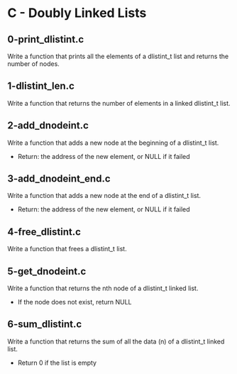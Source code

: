 # C - Doubly Linked Lists

## 0-print_dlistint.c
Write a function that prints all the elements of a dlistint_t list and returns the number of nodes.

## 1-dlistint_len.c
Write a function that returns the number of elements in a linked dlistint_t list.

## 2-add_dnodeint.c
Write a function that adds a new node at the beginning of a dlistint_t list.
- Return: the address of the new element, or NULL if it failed

## 3-add_dnodeint_end.c
Write a function that adds a new node at the end of a dlistint_t list.
- Return: the address of the new element, or NULL if it failed

## 4-free_dlistint.c
Write a function that frees a dlistint_t list.

## 5-get_dnodeint.c
Write a function that returns the nth node of a dlistint_t linked list.
- If the node does not exist, return NULL

## 6-sum_dlistint.c
Write a function that returns the sum of all the data (n) of a dlistint_t linked list.
- Return 0 if the list is empty
